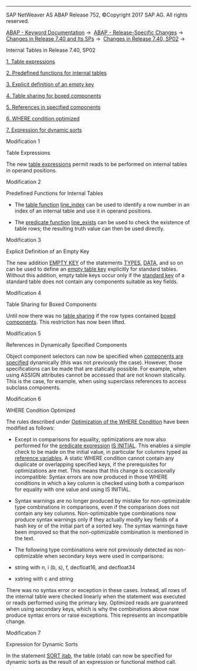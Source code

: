   

* * *

SAP NetWeaver AS ABAP Release 752, ©Copyright 2017 SAP AG. All rights reserved.

[ABAP - Keyword Documentation](javascript:call_link\('abenabap.htm'\)) →  [ABAP - Release-Specific Changes](javascript:call_link\('abennews.htm'\)) →  [Changes in Release 7.40 and Its SPs](javascript:call_link\('abennews-740.htm'\)) →  [Changes in Release 7.40, SP02](javascript:call_link\('abennews-740_sp02.htm'\)) → 

Internal Tables in Release 7.40, SP02

[1\. Table expressions](#!ABAP_MODIFICATION_1@1@)

[2\. Predefined functions for internal tables](#!ABAP_MODIFICATION_2@2@)

[3\. Explicit definition of an empty key](#!ABAP_MODIFICATION_3@3@)

[4\. Table sharing for boxed components](#!ABAP_MODIFICATION_4@4@)

[5\. References in specified components](#!ABAP_MODIFICATION_5@5@)

[6\. WHERE condition optimized](#!ABAP_MODIFICATION_6@6@)

[7\. Expression for dynamic sorts](#!ABAP_MODIFICATION_7@7@)

Modification 1

Table Expressions

The new [table expressions](javascript:call_link\('abentable_expressions.htm'\)) permit reads to be performed on internal tables in operand positions.

Modification 2

Predefined Functions for Internal Tables

-   The [table function](javascript:call_link\('abentable_function_glosry.htm'\) "Glossary Entry") [line\_index](javascript:call_link\('abenline_index_function.htm'\)) can be used to identify a row number in an index of an internal table and use it in operand positions.
    
-   The [predicate function](javascript:call_link\('abenpredicate_function_glosry.htm'\) "Glossary Entry") [line\_exists](javascript:call_link\('abenline_exists_function.htm'\)) can be used to check the existence of table rows; the resulting truth value can then be used directly.
    

Modification 3

Explicit Definition of an Empty Key

The new addition [EMPTY KEY](javascript:call_link\('abaptypes_primary_key.htm'\)) of the statements [TYPES](javascript:call_link\('abaptypes_primary_key.htm'\)), [DATA](javascript:call_link\('abapdata_primary_key.htm'\)), and so on can be used to define an [empty table key](javascript:call_link\('abenitab_empty_key.htm'\)) explicitly for standard tables. Without this addition, empty table keys occur only if the [standard key](javascript:call_link\('abenitab_standard_key.htm'\)) of a standard table does not contain any components suitable as key fields.

Modification 4

Table Sharing for Boxed Components

Until now there was no [table sharing](javascript:call_link\('abentable_sharing_glosry.htm'\) "Glossary Entry") if the row types contained [boxed components](javascript:call_link\('abenboxed_component_glosry.htm'\) "Glossary Entry"). This restriction has now been lifted.

Modification 5

References in Dynamically Specified Components

Object component selectors can now be specified when [components are specified](javascript:call_link\('abenitab_components.htm'\)) dynamically (this was not previously the case). However, those specifications can be made that are statically possible. For example, when using ASSIGN attributes cannot be accessed that are not known statically. This is the case, for example, when using superclass references to access subclass components.

Modification 6

WHERE Condition Optimized

The rules described under [Optimization of the WHERE Condition](javascript:call_link\('abenitab_where_optimization.htm'\)) have been modified as follows:

-   Except in comparisons for equality, optimizations are now also performed for the [predicate expression](javascript:call_link\('abenpredicate_expression_glosry.htm'\) "Glossary Entry") [IS INITIAL](javascript:call_link\('abenlogexp_initial.htm'\)). This enables a simple check to be made on the initial value, in particular for columns typed as [reference variables](javascript:call_link\('abenreference_variable_glosry.htm'\) "Glossary Entry"). A static WHERE condition cannot contain any duplicate or overlapping specified keys, if the prerequisites for optimizations are met. This means that this change is occasionally incompatible: Syntax errors are now produced in those WHERE conditions in which a key column is checked using both a comparison for equality with one value and using IS INITIAL.
    
-   Syntax warnings are no longer produced by mistake for non-optimizable type combinations in comparisons, even if the comparison does not contain any key columns. Non-optimizable type combinations now produce syntax warnings only if they actually modify key fields of a hash key or of the initial part of a sorted key. The syntax warnings have been improved so that the non-optimizable combination is mentioned in the text.
    
-   The following type combinations were not previously detected as non-optimizable when secondary keys were used in comparisons:
    

-   string with n, i (b, s), f, decfloat16, and decfloat34

-   xstring with c and string

There was no syntax error or exception in these cases. Instead, all rows of the internal table were checked linearly when the statement was executed or reads performed using the primary key. Optimized reads are guaranteed when using secondary keys, which is why the combinations above now produce syntax errors or raise exceptions. This represents an incompatible change.

Modification 7

Expression for Dynamic Sorts

In the statement [SORT itab](javascript:call_link\('abapsort_itab.htm'\)), the table (otab) can now be specified for dynamic sorts as the result of an expression or functional method call.